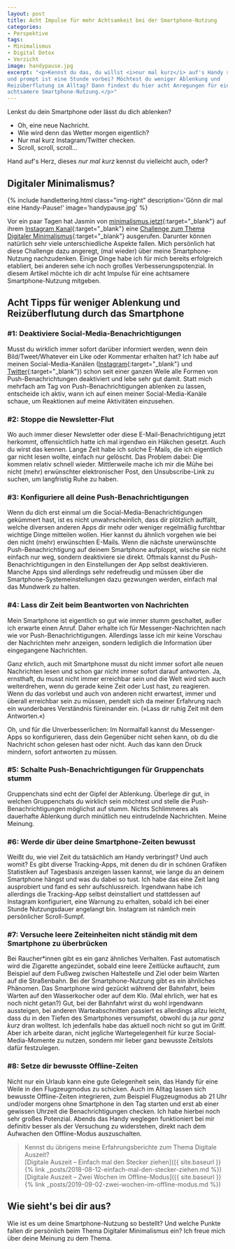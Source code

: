 ```yaml
---
layout: post
title: Acht Impulse für mehr Achtsamkeit bei der Smartphone-Nutzung
categories:
- Perspektive
tags:
- Minimalismus
- Digital Detox
- Verzicht
image: handypause.jpg
excerpt: "<p>Kennst du das, du willst <i>nur mal kurz</i> auf's Handy schauen
und prompt ist eine Stunde vorbei? Möchtest du weniger Ablenkung und
Reizüberflutung im Alltag? Dann findest du hier acht Anregungen für eine
achtsamere Smartphone-Nutzung.</p>"
---
```


Lenkst du dein Smartphone oder lässt du dich ablenken?

* Oh, eine neue Nachricht.
* Wie wird denn das Wetter morgen eigentlich?
* Nur mal kurz Instagram/Twitter checken.
* Scroll, scroll, scroll...

Hand auf's Herz, dieses *nur mal kurz* kennst du vielleicht auch, oder?

## Digitaler Minimalismus?

{% include handlettering.html
  class="img-right"
  description='Gönn dir mal eine Handy-Pause!'
  image='handypause.jpg'
%}


Vor ein paar Tagen hat Jasmin von [minimalismus.jetzt](http://minimalismus.jetzt/){:target="\_blank"}
auf ihrem [Instagram Kanal](https://www.instagram.com/minimalismusjetzt/){:target="\_blank"}
eine [Challenge zum Thema Digitaler Minimalismus](https://www.instagram.com/p/CEoHlrliwWc/){:target="\_blank"}
ausgerufen. Darunter können natürlich sehr viele unterschiedliche Aspekte
fallen. Mich persönlich hat diese Challenge dazu angeregt, (mal wieder) über
meine Smartphone-Nutzung nachzudenken. Einige Dinge habe ich für mich bereits
erfolgreich etabliert, bei anderen sehe ich noch großes Verbesserungspotenzial.
In diesem Artikel möchte ich dir acht Impulse für eine achtsamere
Smartphone-Nutzung mitgeben.

## Acht Tipps für weniger Ablenkung und Reizüberflutung durch das Smartphone

### #1: Deaktiviere Social-Media-Benachrichtigungen

Musst du wirklich immer sofort darüber informiert werden, wenn dein
Bild/Tweet/Whatever ein Like oder Kommentar erhalten hat? Ich habe auf meinen
Social-Media-Kanälen ([Instagram](https://www.instagram.com/fraulyoner/){:target="\_blank"} und [Twitter](https://twitter.com/FrauLyoner){:target="\_blank"}) schon seit einer
ganzen Weile alle Formen von Push-Benachrichtungen deaktiviert und lebe sehr gut
damit. Statt mich mehrfach am Tag von Push-Benachrichtigungen ablenken zu
lassen, entscheide ich aktiv, wann ich auf einen meiner Social-Media-Kanäle
schaue, um Reaktionen auf meine Aktivitäten einzusehen.

### #2: Stoppe die Newsletter-Flut

Wo auch immer dieser Newsletter oder diese E-Mail-Benachrichtigung jetzt
herkommt, offensichtlich hatte ich mal irgendwo ein Häkchen gesetzt. Auch du
wirst das kennen. Lange Zeit habe ich solche E-Mails, die ich eigentlich gar
nicht lesen wollte, einfach nur gelöscht. Das Problem dabei: Die kommen relativ
schnell wieder. Mittlerweile mache ich mir die Mühe bei nicht (mehr) erwünschter
elektronischer Post, den Unsubscribe-Link zu suchen, um langfristig Ruhe zu
haben.

### #3: Konfiguriere all deine Push-Benachrichtigungen

Wenn du dich erst einmal um die Social-Media-Benachrichtigungen gekümmert
hast, ist es nicht unwahrscheinlich, dass dir plötzlich auffällt, welche
diversen anderen Apps dir mehr oder weniger regelmäßig furchtbar wichtige Dinge
mitteilen wollen. Hier kannst du ähnlich vorgehen wie bei den nicht (mehr)
erwünschten E-Mails. Wenn die nächste unerwünschte Push-Benachrichtigung auf
deinem Smartphone aufploppt, wische sie nicht einfach nur weg, sondern
deaktiviere sie direkt. Oftmals kannst du Push-Benachrichtigungen in den
Einstellungen der App selbst deaktivieren. Manche Apps sind allerdings sehr
redefreudig und müssen über die Smartphone-Systemeinstellungen dazu gezwungen
werden, einfach mal das Mundwerk zu halten.

### #4: Lass dir Zeit beim Beantworten von Nachrichten

Mein Smartphone ist eigentlich so gut wie immer stumm geschaltet, außer ich
erwarte einen Anruf. Daher erhalte ich für Messenger-Nachrichten nach wie vor
Push-Benachrichtigungen. Allerdings lasse ich mir keine Vorschau der Nachrichten
mehr anzeigen, sondern lediglich die Information über eingegangene Nachrichten.

Ganz ehrlich, auch mit Smartphone musst du nicht immer sofort alle neuen
Nachrichten lesen und schon gar nicht immer sofort darauf antworten. Ja,
ernsthaft, du musst nicht immer erreichbar sein und die Welt wird sich auch
weiterdrehen, wenn du gerade keine Zeit oder Lust hast, zu reagieren. Wenn du
das vorlebst und auch von anderen nicht erwartest, immer und überall erreichbar
sein zu müssen, pendelt sich da meiner Erfahrung nach ein wunderbares
Verständnis füreinander ein. (»Lass dir ruhig Zeit mit dem Antworten.«)

Oh, und für die Unverbesserlichen: Im Normalfall kannst du Messenger-Apps so
konfigurieren, dass dein Gegenüber nicht sehen kann, ob du die Nachricht schon
gelesen hast oder nicht. Auch das kann den Druck mindern, sofort antworten zu
müssen.

### #5: Schalte Push-Benachrichtigungen für Gruppenchats stumm

Gruppenchats sind echt der Gipfel der Ablenkung. Überlege dir gut, in welchen
Gruppenchats du wirklich sein möchtest und stelle die Push-Benachrichtigungen
möglichst auf stumm. Nichts Schlimmeres als dauerhafte Ablenkung durch minütlich
neu eintrudelnde Nachrichten. Meine Meinung.

### #6: Werde dir über deine Smartphone-Zeiten bewusst

Weißt du, wie viel Zeit du tatsächlich am Handy verbringst? Und auch womit? Es
gibt diverse Tracking-Apps, mit denen du dir in schönen Grafiken Statistiken auf
Tagesbasis anzeigen lassen kannst, wie lange du an deinem Smartphone hängst und
was du dabei so tust. Ich habe das eine Zeit lang ausprobiert und fand es sehr
aufschlussreich. Irgendwann habe ich allerdings die Tracking-App selbst
deinstalliert und stattdessen auf Instagram konfiguriert, eine Warnung zu
erhalten, sobald ich bei einer Stunde Nutzungsdauer angelangt bin. Instagram ist
nämlich mein persönlicher Scroll-Sumpf.

### #7: Versuche leere Zeiteinheiten nicht ständig mit dem Smartphone zu überbrücken

Bei Raucher\*innen gibt es ein ganz ähnliches Verhalten. Fast automatisch wird
die Zigarette angezündet, sobald eine leere Zeitlücke auftaucht, zum Beispiel
auf dem Fußweg zwischen Haltestelle und Ziel oder beim Warten auf die
Straßenbahn. Bei der Smartphone-Nutzung gibt es ein ähnliches Phänomen. Das
Smartphone wird gezückt während der Bahnfahrt, beim Warten auf den Wasserkocher
oder auf dem Klo. (Mal ehrlich, wer hat es noch nicht getan?) Gut, bei der
Bahnfahrt wirst du wohl irgendwann aussteigen, bei anderen Warteabschnitten
passiert es allerdings allzu leicht, dass du in den Tiefen des Smartphones
versumpfst, obwohl du ja *nur ganz kurz* dran wolltest. Ich jedenfalls habe das
aktuell noch nicht so gut im Griff. Aber ich arbeite daran, nicht jegliche
Wartegelegenheit für kurze Social-Media-Momente zu nutzen, sondern mir lieber
ganz bewusste Zeitslots dafür festzulegen.

### #8: Setze dir bewusste Offline-Zeiten

Nicht nur ein Urlaub kann eine gute Gelegenheit sein, das Handy für eine Weile
in den Flugzeugmodus zu schicken. Auch im Alltag lassen sich bewusste
Offline-Zeiten integrieren, zum Beispiel Flugzeugmodus ab 21 Uhr und/oder
morgens ohne Smartphone in den Tag starten und erst ab einer gewissen Uhrzeit
die Benachrichtigungen checken. Ich habe hierbei noch sehr großes Potenzial.
Abends das Handy weglegen funktioniert bei mir definitiv besser als der
Versuchung zu widerstehen, direkt nach dem Aufwachen den Offline-Modus
auszuschalten.

> Kennst du übrigens meine Erfahrungsberichte zum Thema Digitale Auszeit?<br/>
> [Digitale Auszeit – Einfach mal den Stecker ziehen]({{ site.baseurl }}{% link _posts/2018-08-12-einfach-mal-den-stecker-ziehen.md %})<br/>
> [Digitale Auszeit – Zwei Wochen im Offline-Modus]({{ site.baseurl }}{% link _posts/2019-09-02-zwei-wochen-im-offline-modus.md %})

## Wie sieht's bei dir aus?

Wie ist es um deine Smartphone-Nutzung so bestellt? Und welche Punkte fallen dir
persönlich beim Thema Digitaler Minimalismus ein? Ich freue mich über deine
Meinung zu dem Thema.
